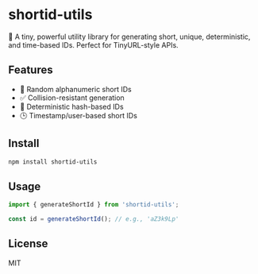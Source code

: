 # shortid-utils

🔗 A tiny, powerful utility library for generating short, unique, deterministic, and time-based IDs. Perfect for TinyURL-style APIs.

## Features

- 🔁 Random alphanumeric short IDs
- ✅ Collision-resistant generation
- 🧠 Deterministic hash-based IDs
- 🕒 Timestamp/user-based short IDs

## Install

```bash
npm install shortid-utils
```

## Usage

```ts
import { generateShortId } from 'shortid-utils';

const id = generateShortId(); // e.g., 'aZ3k9Lp'
```

## License

MIT
